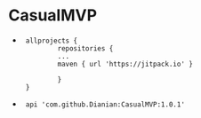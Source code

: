 # CasualMVP

*  ```
    allprojects { 
            repositories {
            ...
            maven { url 'https://jitpack.io' }
            
            }
    }
    ```

*  ```
    api 'com.github.Dianian:CasualMVP:1.0.1'
    ```
